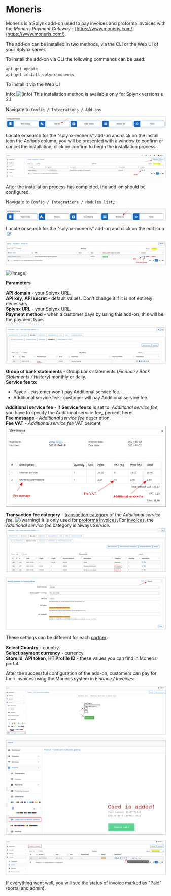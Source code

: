 Moneris
=======

Moneris is a Splynx add-on used to pay invoices and proforma invoices with the _Moneris Payment Gateway_ -  [https://www.moneris.com/](https://www.moneris.com/).



The add-on can be installed in two methods, via the CLI or the Web UI of your Splynx server.

To install the add-on via CLI the following commands can be used:

```bash
apt-get update
apt-get install splynx-moneris
```

To install it via the Web UI

 Info: <icon class="image-icon">![(info)](information.png) This installation method is available only for Splynx versions ≥ 2.1.

Navigate to `Config / Integrations / Add-ons`  

  ![(image)](image2018-8-21_9-43-43.png)

Locate or search for the "splynx-moneris" add-on and click on the install icon the *Actions* column, you will be presented with a window to confirm or cancel the installation, click on confirm to begin the installation process:

  ![(image)](image2018-8-21_9-47-57.png)


After the installation process has completed, the add-on should be configured.

Navigate to `Config / Integrations / Modules list`,:

![(image)](1.png)

Locate or search for the "splynx-moneris" add-on and click  on the edit icon<icon class="image-icon">![edit](image2018-8-21_9-56-59.png)</icon>

![(image)](2.png)

![(image)](image2018-8-21_10-49-8.png)

**Parameters**

**API domain** - your Splynx URL.  
**API key**, **API secret** - default values. Don't change it if it is not entirely necessary.  
**Splynx URL** - your Splynx URL.  
**Payment method** - when a customer pays by using this add-on, this will be the payment type.

![(image)](image2018-8-21_10-54-36.png)

**Group of bank statements** - Group bank statements (_Finance / Bank Statements / History_) monthly or daily.  
**Service fee to**:

* Payee - customer won't pay Additional service fee.
* Additional service fee - customer will pay Additional service fee.

**Additional service fee** - if **Service fee to** is set to: _Additional service fee_, you have to specify the Additional service fee_ percent here.  
**Fee message** - _Additional service fee_ description.  
**Fee VAT** - _Additional service fee_ VAT percent.  
![(image)](image2018-8-21_11-20-24.png)

**Transaction fee category** - [transaction category](configuration/finance/transaction_categories/transaction_categories.md) of the _Additional service fee_.
<icon class="image-icon">![(warning)](warning.png)</icon> It is only used for [proforma invoices](finance/proforma_invoices/proforma_invoices.md). For [invoices](finance/invoices/invoices.md), the _Additional service fee_ category is always _Service._
![](image2018-8-21_11-24-30.png)

![(image)](image2018-8-21_11-29-22.png)

These settings can be different for each [partner](administration/main/partners/partners.md):

**Select Country** - country.<br>
**Select payment currency** - currency.<br>
**Store Id**, **API token**, **HT Profile ID** - these values you can find in Moneris portal.



After the successful configuration of the add-on, customers can pay for their invoices using the Moneris system in _Finance / Invoices_:

![(image)](4.png)

![(image)](5.png)

![(image)](6.png)

If everything went well, you will see the status of invoice marked as "Paid" (portal and admin).
